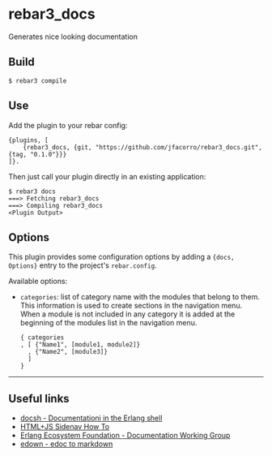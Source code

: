 rebar3_docs
=====

Generates nice looking documentation

Build
-----

    $ rebar3 compile

Use
---

Add the plugin to your rebar config:

    {plugins, [
        {rebar3_docs, {git, "https://github.com/jfacorro/rebar3_docs.git", {tag, "0.1.0"}}}
    ]}.

Then just call your plugin directly in an existing application:

    $ rebar3 docs
    ===> Fetching rebar3_docs
    ===> Compiling rebar3_docs
    <Plugin Output>

Options
--------

This plugin provides some configuration options by adding a `{docs,
Options}` entry to the project's `rebar.config`.

Available options:

- `categories`: list of category name with the modules that belong to
  them. This information is used to create sections in the navigation
  menu. When a module is not included in any category it is added at
  the beginning of the modules list in the navigation menu.

  ```
  { categories
  , [ {"Name1", [module1, module2]}
    , {"Name2", [module3]}
    ]
  }
  ```

--------

Useful links
----------------

- [docsh - Documentationi in the Erlang shell](https://github.com/erszcz/docsh)
- [HTML+JS Sidenav How To](https://www.w3schools.com/howto/howto_js_sidenav.asp)
- [Erlang Ecosystem Foundation - Documentation Working Group](https://github.com/erlef/documentation-wg/issues/5)
- [edown - edoc to markdown](https://github.com/uwiger/edown)
